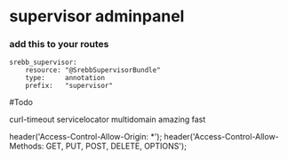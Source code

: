 # supervisor adminpanel

### add this to your routes
```
srebb_supervisor:
    resource: "@SrebbSupervisorBundle"
    type:     annotation
    prefix:   "supervisor"
```




#Todo

curl-timeout
servicelocator
multidomain amazing fast


header('Access-Control-Allow-Origin: *');
header('Access-Control-Allow-Methods: GET, PUT, POST, DELETE, OPTIONS');
